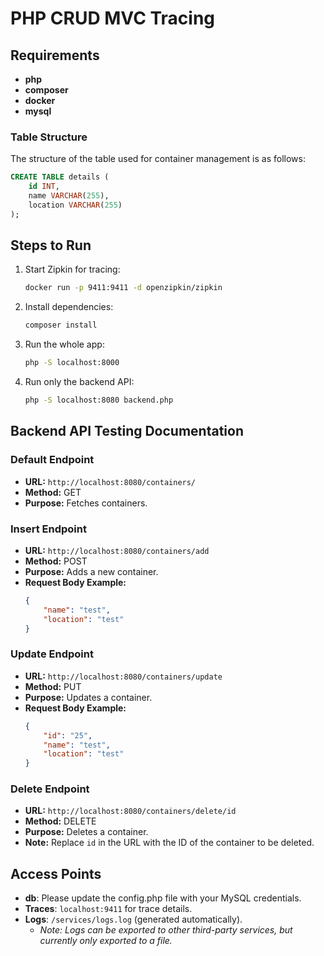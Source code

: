 # PHP CRUD MVC Tracing

## Requirements
- **php**
- **composer**
- **docker**
- **mysql**


### Table Structure
The structure of the table used for container management is as follows:
```sql
CREATE TABLE details (
    id INT,
    name VARCHAR(255),
    location VARCHAR(255)
);
```
## Steps to Run
1. Start Zipkin for tracing:
    ```bash
    docker run -p 9411:9411 -d openzipkin/zipkin
    ```

2. Install dependencies:
    ```bash
    composer install
    ```

3. Run the whole app:
    ```bash
    php -S localhost:8000
    ```

4. Run only the backend API:
    ```bash
    php -S localhost:8080 backend.php
    ```
## Backend API Testing Documentation


### Default Endpoint
- **URL:** `http://localhost:8080/containers/`
- **Method:** GET
- **Purpose:** Fetches containers.

### Insert Endpoint
- **URL:** `http://localhost:8080/containers/add`
- **Method:** POST
- **Purpose:** Adds a new container.
- **Request Body Example:**
    ```json
    {  
        "name": "test",
        "location": "test"
    }
    ```

### Update Endpoint
- **URL:** `http://localhost:8080/containers/update`
- **Method:** PUT
- **Purpose:** Updates a container.
- **Request Body Example:**
    ```json
    {   
        "id": "25",
        "name": "test",
        "location": "test"
    }
    ```

### Delete Endpoint
- **URL:** `http://localhost:8080/containers/delete/id`
- **Method:** DELETE
- **Purpose:** Deletes a container.
- **Note:** Replace `id` in the URL with the ID of the container to be deleted.
    

## Access Points
- **db**: Please update the config.php file with your MySQL credentials.
- **Traces**: `localhost:9411` for trace details.
- **Logs**: `/services/logs.log` (generated automatically).
  - *Note: Logs can be exported to other third-party services, but currently only exported to a file.*
